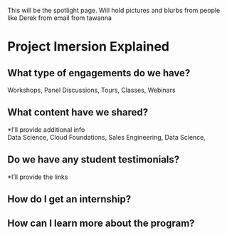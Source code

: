 This will be the spotlight page. Will hold pictures and blurbs from people like Derek from email from tawanna
# Project Imersion Explained

## What type of engagements do we have?
Workshops, Panel Discussions, Tours, Classes, Webinars
 
## What content have we shared? 
*I’ll provide additional info  
Data Science, Cloud Foundations, Sales Engineering, Data Science,
 
## Do we have any student testimonials? 
*I’ll provide the links   
 
## How do I get an internship?
 
## How can I learn more about the program?
